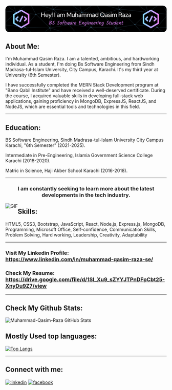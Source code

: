 ![Header](./qasim-header-image.png)

## About Me:

I'm Muhammad Qasim Raza. I am a talented, ambitious, and hardworking individual. As a student, I'm doing Bs Software Engineering from Sindh Madrasa-tul-Islam University, City Campus, Karachi. It's my third year at University (6th Semester). <br>

I have successfully completed the MERN Stack Development program at "Bano Qabil Institute" and have received a well-deserved certificate. During the course, I acquired valuable skills in developing full-stack web applications, gaining proficiency in MongoDB, ExpressJS, ReactJS, and NodeJS, which are essential tools and technologies in this field.

<hr>

## Education:

BS Software Engineering, Sindh Madrasa-tul-Islam University City Campus Karachi, "6th Semester"
(2021-2025). <br>

Intermediate in Pre-Engineering, Islamia Government Science College Karachi
(2018-2020). <br>

Matric in Science, Haji Akber School Karachi
(2016-2018).

<hr>

<h3 align="center">I am constantly seeking to learn more about the latest developments in the tech industry.</h3>

<img align="left" alt="GIF" src="https://gist.github.com/lianperson/5f0f52604b03ad80c82db790c474993c/raw/88f20c9d749d756be63f22b09f3c4ac570bc5101/programming.gif">

## Skills:
<p align="left"> 
        <a>
            HTML5,
            CSS3,
            Bootstrap,
            JavaScript,
            React,
            Node.js,
            Express.js,
            MongoDB,    
            Programming,
            Microsoft Office,
            Self-confidence,
            Communication Skills,
            Problem Solving,
            Hard working,
            Leadership,
            Creativity,
            Adaptability
        </a>
</p>

<hr>

### Visit My Linkedin Profile: <br> https://www.linkedin.com/in/muhammad-qasim-raza-se/ <br>

### Check My Resume: <br> https://drive.google.com/file/d/1Sl_Xu9_sZYYJTPnDFpCbt25-XnyDu9Z7/view
<hr>

## Check My Github Stats:
![Muhammad-Qasim-Raza GitHub Stats](https://github-readme-stats.vercel.app/api?username=Muhammad-Qasim-Raza&show_icons=true&theme=algolia&count_private=true)

## Mostly Used top languages:
[![Top Langs](https://github-readme-stats.vercel.app/api/top-langs/?username=Muhammad-Qasim-Raza&layout=compact&theme=github_dark)](https://github.com/anuraghazra/github-readme-stats)

<hr>

## Connect with me:
<p align="left">
<a href="https://www.linkedin.com/in/muhammad-qasim-raza-se/" target="blank"><img align="center" src="https://raw.githubusercontent.com/rahuldkjain/github-profile-readme-generator/master/src/images/icons/Social/linked-in-alt.svg" alt="linkedin" height="30" width="40" /></a>
<a href="https://www.facebook.com/profile.php?id=100028797244316" target="blank"><img align="center" src="https://raw.githubusercontent.com/rahuldkjain/github-profile-readme-generator/master/src/images/icons/Social/facebook.svg" alt="facebook" height="30" width="40" /></a>
</p>

